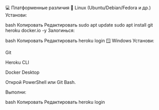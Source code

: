 💻 Платформенные различия
🐧 Linux (Ubuntu/Debian/Fedora и др.)
Установи:

bash
Копировать
Редактировать
sudo apt update
sudo apt install git heroku docker.io -y
Залогинься:

bash
Копировать
Редактировать
heroku login
🪟 Windows
Установи:

Git

Heroku CLI

Docker Desktop

Открой PowerShell или Git Bash.

Выполни:

bash
Копировать
Редактировать
heroku login
